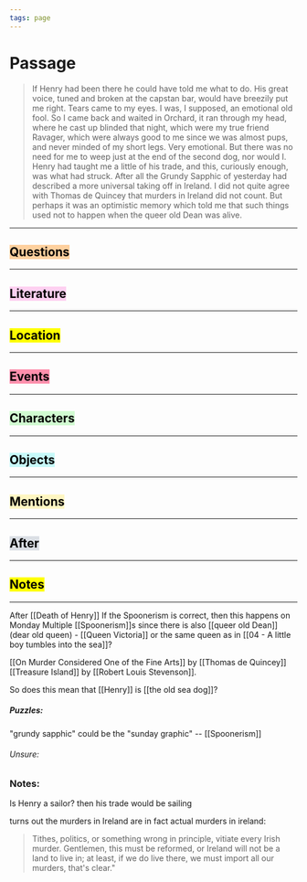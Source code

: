 ```yaml
---
tags: page
---
```

# Passage
> If Henry had been there he could have told me what to do. His great voice, tuned and broken at the capstan bar, would have breezily put me right. Tears came to my eyes. I was, I supposed, an emotional old fool. So I came back and waited in Orchard, it ran through my head, where he cast up blinded that night, which were my true friend Ravager, which were always good to me since we was almost pups, and never minded of my short legs. Very emotional. But there was no need for me to weep just at the end of the second dog, nor would I. Henry had taught me a little of his trade, and this, curiously enough, was what had struck. After all the Grundy Sapphic of yesterday had described a more universal taking off in Ireland. I did not quite agree with Thomas de Quincey that murders in Ireland did not count. But perhaps it was an optimistic memory which told me that such things used not to happen when the queer old Dean was alive.
---
## <mark style="background: #FFB86CA6;">Questions</mark>
---


## <mark style="background: #FFB8EBA6;">Literature</mark>
---

## <mark class="hltr-purple">Location</mark>
---

## <mark style="background: #FF5582A6;">Events</mark>
---

## <mark style="background: #BBFABBA6;">Characters</mark>
---

## <mark style="background: #ABF7F7A6;">Objects</mark>
---

## <mark style="background: #FFF3A3A6;">Mentions</mark>
---

## <mark style="background: #CACFD9A6;">After</mark>
---

## <mark class="hltr-blue">Notes</mark>
---
After [[Death of Henry]]
If the Spoonerism is correct, then this happens on Monday
Multiple [[Spoonerism]]s since there is also [[queer old Dean]] (dear old queen) - [[Queen Victoria]] or the same queen as in [[04 - A little boy tumbles into the sea]]?

[[On Murder Considered One of the Fine Arts]] by [[Thomas de Quincey]]
[[Treasure Island]] by [[Robert Louis Stevenson]].

So does this mean that [[Henry]] is [[the old sea dog]]?

##### Puzzles:
"grundy sapphic" could be the "sunday graphic" -- [[Spoonerism]]

###### Unsure:

### Notes:
Is Henry a sailor? then his trade would be sailing

turns out the murders in Ireland are in fact actual murders in ireland:
>Tithes, politics, or something wrong in principle, vitiate every Irish murder. Gentlemen, this must be reformed, or Ireland will not be a land to live in; at least, if we do live there, we must import all our murders, that's clear."